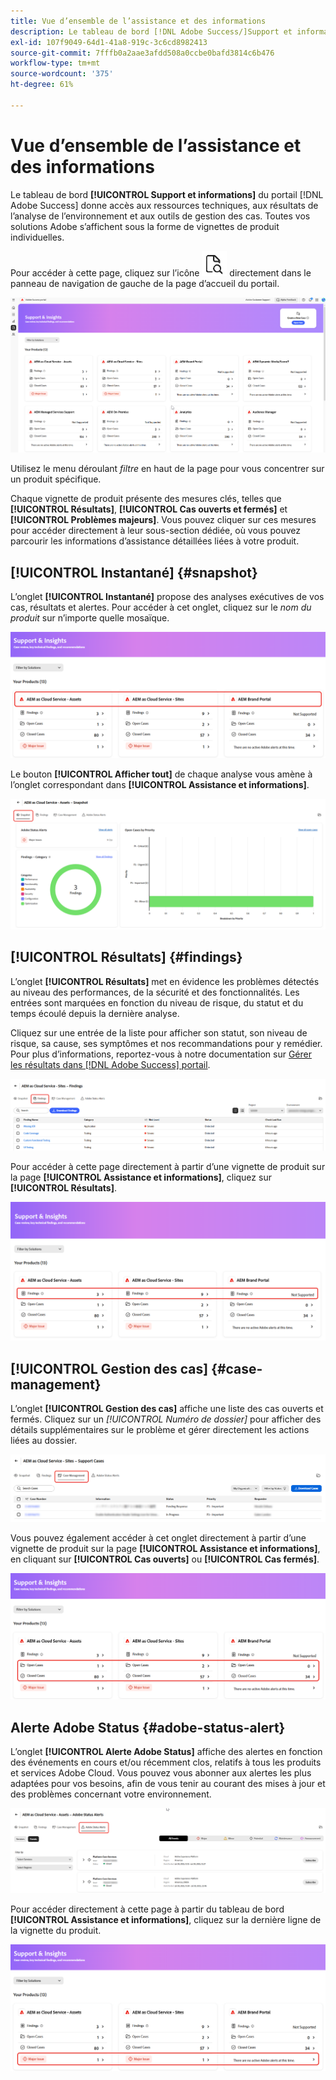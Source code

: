 ```yaml
---
title: Vue d’ensemble de l’assistance et des informations
description: Le tableau de bord [!DNL Adobe Success/]Support et informations[!UICONTROL  du portail /] permet d’accéder aux ressources techniques, aux résultats de l’analyse de l’environnement et aux outils de gestion des cas.
exl-id: 107f9049-64d1-41a8-919c-3c6cd8982413
source-git-commit: 7fffb0a2aae3afdd508a0ccbe0bafd3814c6b476
workflow-type: tm+mt
source-wordcount: '375'
ht-degree: 61%

---
```


# Vue d’ensemble de l’assistance et des informations

Le tableau de bord **[!UICONTROL Support et informations]** du portail [!DNL Adobe Success] donne accès aux ressources techniques, aux résultats de l’analyse de l’environnement et aux outils de gestion des cas. Toutes vos solutions Adobe s’affichent sous la forme de vignettes de produit individuelles.

Pour accéder à cette page, cliquez sur l’icône ![support-and-insights-icon](/help/adobe-success-portal/assets/support-and-insight-icon.png) directement dans le panneau de navigation de gauche de la page d’accueil du portail.

![page de destination-support-and-insights](/help/adobe-success-portal/assets/support-and-insights-landing-page.png)

Utilisez le menu déroulant *filtre* en haut de la page pour vous concentrer sur un produit spécifique.

Chaque vignette de produit présente des mesures clés, telles que **[!UICONTROL Résultats]**, **[!UICONTROL Cas ouverts et fermés]** et **[!UICONTROL Problèmes majeurs]**. Vous pouvez cliquer sur ces mesures pour accéder directement à leur sous-section dédiée, où vous pouvez parcourir les informations d’assistance détaillées liées à votre produit.

## [!UICONTROL Instantané] {#snapshot}

L’onglet **[!UICONTROL Instantané]** propose des analyses exécutives de vos cas, résultats et alertes. Pour accéder à cet onglet, cliquez sur le *nom du produit* sur n’importe quelle mosaïque.

![carte-snapshot-from-support-and-insights](/help/adobe-success-portal/assets/snapshot-from-support-insights-card.png)

Le bouton **[!UICONTROL Afficher tout]** de chaque analyse vous amène à l’onglet correspondant dans **[!UICONTROL Assistance et informations]**.

![snapshot-tab](/help/adobe-success-portal/assets/snapshot-tab-support-and-insights.png)

## [!UICONTROL Résultats] {#findings}

L’onglet **[!UICONTROL Résultats]** met en évidence les problèmes détectés au niveau des performances, de la sécurité et des fonctionnalités. Les entrées sont marquées en fonction du niveau de risque, du statut et du temps écoulé depuis la dernière analyse.

Cliquez sur une entrée de la liste pour afficher son statut, son niveau de risque, sa cause, ses symptômes et nos recommandations pour y remédier. Pour plus d’informations, reportez-vous à notre documentation sur [Gérer les résultats dans  [!DNL Adobe Success]  portail](/help/adobe-success-portal/technical-persona/support-and-insights/manage-findings-adobe-success-portal.md).

![onglets-résultats](/help/adobe-success-portal/assets/findings-tab-support-and-insights.png)

Pour accéder à cette page directement à partir d’une vignette de produit sur la page **[!UICONTROL Assistance et informations]**, cliquez sur **[!UICONTROL Résultats]**.

![carte-conclusions-du-support-et-des-informations](/help/adobe-success-portal/assets/findings-from-support-and-insights-card.png)

## [!UICONTROL Gestion des cas] {#case-management}

L’onglet **[!UICONTROL Gestion des cas]** affiche une liste des cas ouverts et fermés. Cliquez sur un *[!UICONTROL Numéro de dossier]* pour afficher des détails supplémentaires sur le problème et gérer directement les actions liées au dossier.

![case-management-tab](/help/adobe-success-portal/assets/case-management-tab-support-and-insights.png)

Vous pouvez également accéder à cet onglet directement à partir d’une vignette de produit sur la page **[!UICONTROL Assistance et informations]**, en cliquant sur **[!UICONTROL Cas ouverts]** ou **[!UICONTROL Cas fermés]**.

![carte-gestion-des-cas-à-partir-du-support-et-des-informations](/help/adobe-success-portal/assets/case-management-from-support-insights-card.png)

## Alerte Adobe Status {#adobe-status-alert}

L’onglet **[!UICONTROL Alerte Adobe Status]** affiche des alertes en fonction des événements en cours et/ou récemment clos, relatifs à tous les produits et services Adobe Cloud. Vous pouvez vous abonner aux alertes les plus adaptées pour vos besoins, afin de vous tenir au courant des mises à jour et des problèmes concernant votre environnement.

![adobe-status-alert-tab](/help/adobe-success-portal/assets/status-alert-tab-support-and-insights.png)

Pour accéder directement à cette page à partir du tableau de bord **[!UICONTROL Assistance et informations]**, cliquez sur la dernière ligne de la vignette du produit.

![carte-support-et-informations-adobe-status-alert](/help/adobe-success-portal/assets/status-alerts-from-support-insights-card.png)

